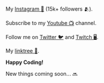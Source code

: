 
My [Instagram 📸](https://instagram.com/codingforum) (15k+ followers 🫂).

Subscribe to my [Youtube 📺](https://www.youtube.com/@codingforum) channel.

Follow me on [Twitter 🐦](https://twitter.com/CodingForum0) and [Twitch 🖥](https://www.twitch.tv/codingforum).

My [linktree 🌲](https://linktr.ee/codingforum).

**Happy Coding!**

New things coming soon... 🔜